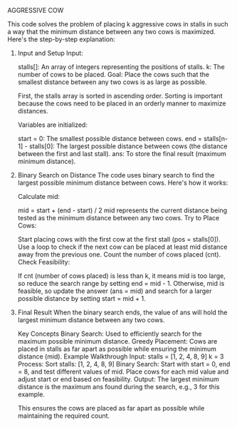 AGGRESSIVE COW

This code solves the problem of placing k aggressive cows in stalls in such a way that the minimum distance between any two cows is maximized. Here's the step-by-step explanation:

1. Input and Setup
    Input:

    stalls[]: An array of integers representing the positions of stalls.
    k: The number of cows to be placed.
    Goal: Place the cows such that the smallest distance between any two cows is as large as possible.

    First, the stalls array is sorted in ascending order. Sorting is important because the cows need to be placed in an orderly manner to maximize distances.

    Variables are initialized:

    start = 0: The smallest possible distance between cows.
    end = stalls[n-1] - stalls[0]: The largest possible distance between cows (the distance between the first and last stall).
    ans: To store the final result (maximum minimum distance).

2. Binary Search on Distance
    The code uses binary search to find the largest possible minimum distance between cows. Here's how it works:

    Calculate mid:

    mid = start + (end - start) / 2
    mid represents the current distance being tested as the minimum distance between any two cows.
    Try to Place Cows:

    Start placing cows with the first cow at the first stall (pos = stalls[0]).
    Use a loop to check if the next cow can be placed at least mid distance away from the previous one.
    Count the number of cows placed (cnt).
    Check Feasibility:

    If cnt (number of cows placed) is less than k, it means mid is too large, so reduce the search range by setting end = mid - 1.
    Otherwise, mid is feasible, so update the answer (ans = mid) and search for a larger possible distance by setting start = mid + 1.
3. Final Result
    When the binary search ends, the value of ans will hold the largest minimum distance between any two cows.

    Key Concepts
    Binary Search: Used to efficiently search for the maximum possible minimum distance.
    Greedy Placement: Cows are placed in stalls as far apart as possible while ensuring the minimum distance (mid).
    Example Walkthrough
    Input:
    stalls = [1, 2, 4, 8, 9]
    k = 3
    Process:
    Sort stalls: [1, 2, 4, 8, 9]
    Binary Search:
    Start with start = 0, end = 8, and test different values of mid.
    Place cows for each mid value and adjust start or end based on feasibility.
    Output:
    The largest minimum distance is the maximum ans found during the search, e.g., 3 for this example.

    This ensures the cows are placed as far apart as possible while maintaining the required count.